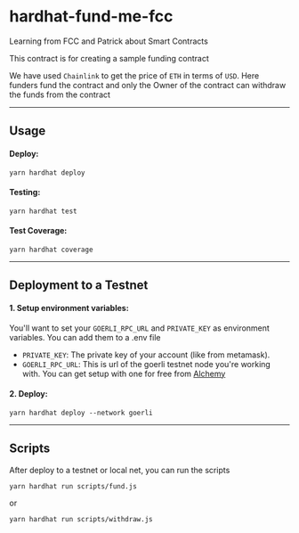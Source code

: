 # hardhat-fund-me-fcc

Learning from FCC and Patrick about Smart Contracts

This contract is for creating a sample funding contract

We have used `Chainlink` to get the price of `ETH` in terms of `USD`. Here funders fund the contract and only the Owner of the contract can withdraw the funds from the contract

---

## Usage

#### Deploy:
`yarn hardhat deploy`

#### Testing:
`yarn hardhat test`

#### Test Coverage:
`yarn hardhat coverage`

---

## Deployment to a Testnet 

#### 1. Setup environment variables:
You'll want to set your `GOERLI_RPC_URL` and `PRIVATE_KEY` as environment variables. You can add them to a .env file
* `PRIVATE_KEY`: The private key of your account (like from metamask).
* `GOERLI_RPC_URL`: This is url of the goerli testnet node you're working with. You can get setup with one for free from [Alchemy](https://www.alchemy.com/)

#### 2. Deploy:
`yarn hardhat deploy --network goerli`

---

## Scripts
After deploy to a testnet or local net, you can run the scripts 

`yarn hardhat run scripts/fund.js`

or

`yarn hardhat run scripts/withdraw.js`




